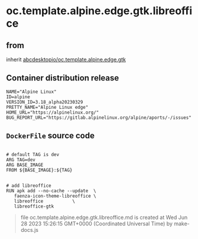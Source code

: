 # oc.template.alpine.edge.gtk.libreoffice
## from
 inherit [abcdesktopio/oc.template.alpine.edge.gtk](../oc.template.alpine.edge.gtk)
## Container distribution release


``` 
NAME="Alpine Linux"
ID=alpine
VERSION_ID=3.18_alpha20230329
PRETTY_NAME="Alpine Linux edge"
HOME_URL="https://alpinelinux.org/"
BUG_REPORT_URL="https://gitlab.alpinelinux.org/alpine/aports/-/issues"

```



## `DockerFile` source code

``` 

# default TAG is dev
ARG TAG=dev
ARG BASE_IMAGE
FROM ${BASE_IMAGE}:${TAG}


# add libreoffice
RUN apk add --no-cache --update  \
   faenza-icon-theme-libreoffice \
   libreoffice 			 \
   libreoffice-gtk

```



> file oc.template.alpine.edge.gtk.libreoffice.md is created at Wed Jun 28 2023 15:26:15 GMT+0000 (Coordinated Universal Time) by make-docs.js
